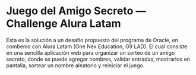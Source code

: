 # Juego del Amigo Secreto — Challenge Alura Latam

Esta es la solución a un desafío propuesto del programa de Oracle, en combenio con Alura Latam (One Nex Education, G9 LAD). El cual consiste en una sencilla aplicación web para organizar un sorteo de un amigo secreto, donde se puede agregar nombres, validar entradas, mostrarlos en pantalla, sortear un nombre aleatorio y reiniciar el juego.
